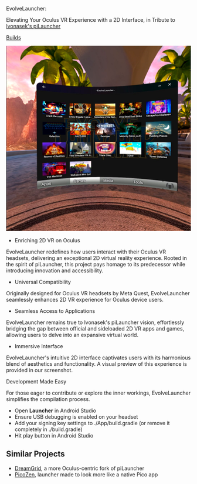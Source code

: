 EvolveLauncher: 

Elevating Your Oculus VR Experience with a 2D Interface, in Tribute to [lvonasek's piLauncher](https://github.com/lvonasek/QuestPiLauncher)

[Builds](https://github.com/JarJarBlinkz/Evolve_Launcher/releases)

![Screenshot](https://github.com/JarJarBlinkz/Evolve_Launcher/blob/main/Screenshot.png)

* Enriching 2D VR on Oculus

EvolveLauncher redefines how users interact with their Oculus VR headsets, delivering an exceptional 2D virtual reality experience.
Rooted in the spirit of piLauncher, this project pays homage to its predecessor while introducing innovation and accessibility.

* Universal Compatibility

Originally designed for Oculus VR headsets by Meta Quest, EvolveLauncher seamlessly enhances 2D VR experience for Oculus device users.

* Seamless Access to Applications

EvolveLauncher remains true to lvonasek's piLauncher vision, effortlessly bridging the gap between official and sideloaded 2D VR apps and games, allowing users to delve into an expansive virtual world.

* Immersive Interface

EvolveLauncher's intuitive 2D interface captivates users with its harmonious blend of aesthetics and functionality. 
A visual preview of this experience is provided in our screenshot.

Development Made Easy

For those eager to contribute or explore the inner workings, EvolveLauncher simplifies the compilation process. 
* Open **Launcher** in Android Studio
* Ensure USB debugging is enabled on your headset
* Add your signing key settings to ./App/build.gradle (or remove it completely in ./build.gradle)
* Hit play button in Android Studio
  
## Similar Projects
* [DreamGrid](https://github.com/basti564/DreamGrid), a more Oculus-centric fork of piLauncher
* [PicoZen](https://github.com/barnabwhy/PicoZen), launcher made to look more like a native Pico app
